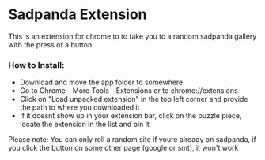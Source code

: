 # Sadpanda Extension

This is an extension for chrome to to take you to a random sadpanda gallery with the press of a button.

### How to Install:

- Download and move the app folder to somewhere
- Go to Chrome - More Tools - Extensions or to chrome://extensions
- Click on "Load unpacked extension" in the top left corner and provide the path to where you downloaded it
- If it doesnt show up in your extension bar, click on the puzzle piece, locate the extension in the list and pin it


Please note: You can only roll a random site if youre already on sadpanda, if you click the button on some other page (google or smt), it won't work
